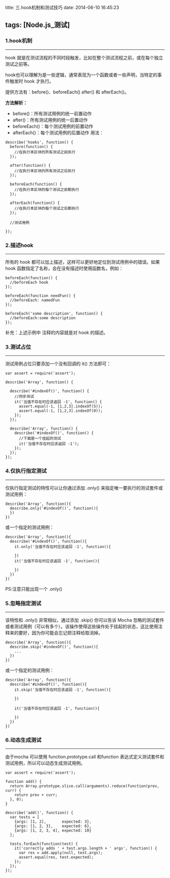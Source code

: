 title: 三.hook机制和测试技巧
date: 2014-06-10 16:45:23

tags: [Node.js_测试]
---

### 1.hook机制
---
hook 就是在测试流程的不同时段触发，比如在整个测试流程之前，或在每个独立测试之前等。

hook也可以理解为是一些逻辑，通常表现为一个函数或者一些声明，当特定的事件触发时 hook 才执行。

提供方法有：before()、beforeEach() after() 和 afterEach()。

__方法解析：__

* before()：所有测试用例的统一前置动作
* after()：所有测试用例的统一后置动作
* beforeEach()：每个测试用例的前置动作
* afterEach()：每个测试用例的后置动作
用法：
```
describe('hooks', function() {
  before(function() {
    //在执行本区块的所有测试之前执行
  });
 
  after(function() {
    //在执行本区块的所有测试之后执行
  });
 
  beforeEach(function() {
    //在执行本区块的每个测试之前都执行
  });
 
  afterEach(function() {
    //在执行本区块的每个测试之后都执行
  });
 
  //测试用例
 
});
```

### 2.描述hook
---
所有的 hook 都可以加上描述，这样可以更好地定位到测试用例中的错误。如果 hook 函数指定了名称，会在没有描述时使用函数名，例如：
```
beforeEach(function() {
  //beforeEach hook
});
 
beforeEach(function needFun() {
  //beforeEach: namedFun
});
 
beforeEach('some description', function() {
  //beforeEach:some description
});
```

补充：上述示例中 注释的内容就是对 hook 的描述。

### 3.测试占位
---
测试用例占位只要添加一个没有回调的 it() 方法即可：
```
var assert = require('assert');
 
describe('Array', function() {
 
  describe('#indexOf()', function() {
    //同步测试
    it('当值不存在时应该返回 -1', function() {
      assert.equal(-1, [1,2,3].indexOf(5));
      assert.equal(-1, [1,2,3].indexOf(0));
    });
  });
 
  describe('Array', function() {
    describe('#indexOf()', function() {
      //下面是一个挂起的测试
      it('当值不存在时应该返回 -1');
    });
  });
});
```

### 4.仅执行指定测试
---
仅执行指定测试的特性可以让你通过添加 .only() 来指定唯一要执行的测试套件或测试用例：
```
describe('Array', function(){
  describe.only('#indexOf()', function(){    
  })
})
```
或一个指定的测试用例：

```
describe('Array', function(){
  describe('#indexOf()', function(){
    it.only('当值不存在时应该返回 -1', function(){
 
    }) 
    it('当值不存在时应该返回 -1', function(){
     
    })
  })
})
```

PS:注意只能出现一个 .only()


### 5.忽略指定测试
---
该特性和 .only() 非常相似，通过添加 .skip() 你可以告诉 Mocha 忽略的测试套件或者测试用例（可以有多个）。该操作使得这些操作处于挂起的状态，这比使用注释来的要好，因为你可能会忘记把注释给取消掉。
```
describe('Array', function(){
  describe.skip('#indexOf()', function(){
    ...
  })
})
```
或一个指定的测试用例：

```
describe('Array', function(){
  describe('#indexOf()', function(){
    it.skip('当值不存在时应该返回 -1', function(){
 
    })
 
    it('当值不存在时应该返回 -1', function(){
 
    })
  })
})
```

### 6.动态生成测试
---
由于mocha 可以使用 function.prototype.call 和function 表达式定义测试套件和测试用例，所以可以动态生成测试用例。
```
var assert = require('assert');
 
function add() {
  return Array.prototype.slice.call(arguments).reduce(function(prev, curr) {
    return prev + curr;
  }, 0);
}
 
describe('add()', function() {
  var tests = [
    {args: [1, 2],       expected: 3},
    {args: [1, 2, 3],    expected: 6},
    {args: [1, 2, 3, 4], expected: 10}
  ];
 
  tests.forEach(function(test) {
    it('correctly adds ' + test.args.length + ' args', function() {
      var res = add.apply(null, test.args);
      assert.equal(res, test.expected);
    });
  });
});
```
